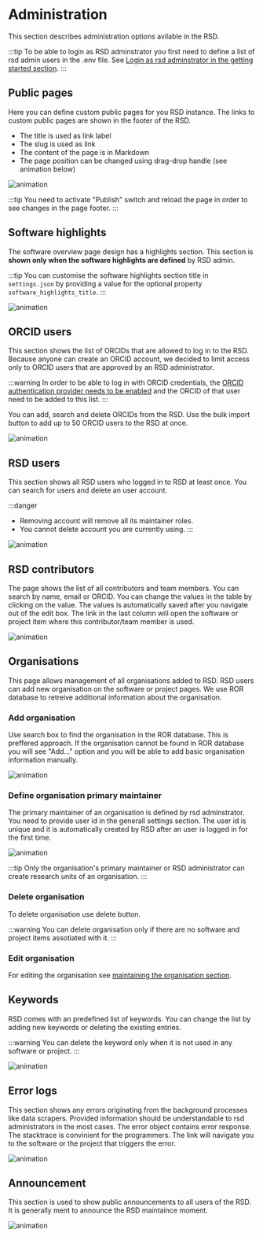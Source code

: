 # Administration

This section describes administration options avilable in the RSD.

:::tip
To be able to login as RSD adminstrator you first need to define a list of rsd admin users in the .env file.
See [Login as rsd adminstrator in the getting started section](/rsd-instance/getting-started/#login-as-rsd-adminstrator).
:::

## Public pages

Here you can define custom public pages for you RSD instance. The links to custom public pages are shown in the footer of the RSD.

- The title is used as link label
- The slug is used as link
- The content of the page is in Markdown
- The page position can be changed using drag-drop handle (see animation below)

![animation](img/admin-public-page-add.gif)

:::tip
You need to activate "Publish" switch and reload the page in order to see changes in the page footer.
:::

## Software highlights

The software overview page design has a highlights section. This section is **shown only when the software highlights are defined** by RSD admin.

:::tip
You can customise the software highlights section title in `settings.json` by providing a value for the optional property `software_highlights_title`.
:::

![animation](img/admin-software-highlights.gif)

## ORCID users

This section shows the list of ORCIDs that are allowed to log in to the RSD. Because anyone can create an ORCID account, we decided to limit access only to ORCID users that are approved by an RSD administrator.

:::warning
In order to be able to log in with ORCID credentials, the [ORCID authentication provider needs to be enabled](/rsd-instance/configurations/#enable-orcid-authentication) and the ORCID of that user need to be added to this list.
:::

You can add, search and delete ORCIDs from the RSD. Use the bulk import button to add up to 50 ORCID users to the RSD at once.

![animation](img/admin-orcid-users.gif)

## RSD users

This section shows all RSD users who logged in to RSD at least once. You can search for users and delete an user account.

:::danger

- Removing account will remove all its maintainer roles.
- You cannot delete account you are currently using.
:::

![animation](img/admin-rsd-user-remove.gif)

## RSD contributors

The page shows the list of all contributors and team members. You can search by name, email or ORCID. You can change the values in the table by clicking on the value. The values is automatically saved after you navigate out of the edit box. The link in the last column will open the software or project item where this contributor/team member is used.

![animation](img/admin-rsd-contributor.gif)

## Organisations

This page allows management of all organisations added to RSD. RSD users can add new organisation on the software or project pages. We use ROR database to retreive additional information about the organisation.

### Add organisation

Use search box to find the organisation in the ROR database. This is preffered approach. If the organisation cannot be found in ROR database you will see "Add..." option and you will be able to add basic organisation information manually.

![animation](img/admin-add-organisation.gif)

### Define organisation primary maintainer

The primary maintainer of an organisation is defined by rsd adminstrator. You need to provide user id in the generall settings section. The user id is unique and it is automatically created by RSD after an user is logged in for the first time.

![animation](img/organisation-maintainers-primary-invite.gif)

:::tip
Only the organisation's primary maintainer or RSD administrator can create research units of an organisation.
:::

### Delete organisation

To delete organisation use delete button.

:::warning
You can delete organisation only if there are no software and project items assotiated with it.
:::

### Edit organisation

For editing the organisation see [maintaining the organisation section](/users/organisation/).

## Keywords

RSD comes with an predefined list of keywords. You can change the list by adding new keywords or deleting the existing entries.

:::warning
You can delete the keyword only when it is not used in any software or project.
:::

![animation](img/admin-keywords.gif)

## Error logs

This section shows any errors originating from the background processes like data scrapers. Provided information should be understandable to rsd administrators in the most cases. The error object contains error response. The stacktrace is convinient for the programmers. The link will navigate you to the software or the project that triggers the error.

![animation](img/admin-error-logs.gif)

## Announcement

This section is used to show public announcements to all users of the RSD. It is generally ment to announce the RSD maintaince moment.

![animation](img/admin-announcement.gif)
